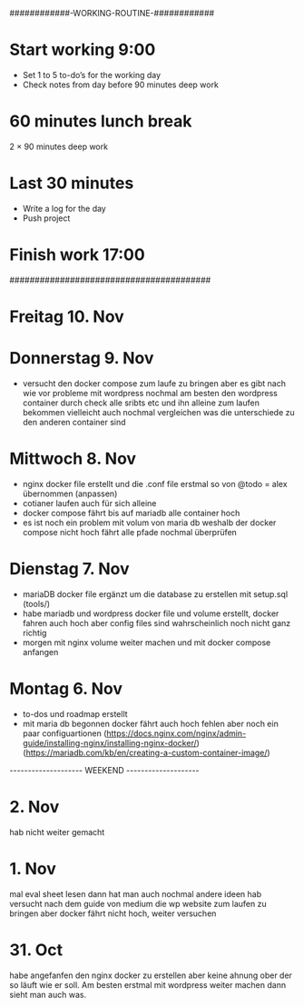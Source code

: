 ############-WORKING-ROUTINE-############
# Start working 9:00
* Set 1 to 5 to-do’s for the working day
* Check notes from day before
90 minutes deep work
# 60 minutes lunch break
2 × 90 minutes deep work
# Last 30 minutes
* Write a log for the day
* Push project
# Finish work 17:00
########################################
# Freitag 10. Nov

# Donnerstag 9. Nov
- versucht den docker compose zum laufe zu bringen aber es gibt nach wie vor probleme mit wordpress
nochmal am besten den wordpress container durch check alle sribts etc und ihn alleine zum laufen bekommen
vielleicht auch nochmal vergleichen was die unterschiede zu den anderen container sind

# Mittwoch 8. Nov
- nginx docker file erstellt und die .conf file erstmal so von @todo = alex übernommen (anpassen)
- cotianer laufen auch für sich alleine
- docker compose fährt bis auf mariadb alle container hoch
- es ist noch ein problem mit volum von maria db weshalb der docker compose nicht hoch fährt
alle pfade nochmal überprüfen

# Dienstag 7. Nov
- mariaDB docker file ergänzt um die database zu erstellen mit setup.sql (tools/)
- habe mariadb und wordpress docker file und volume erstellt, docker fahren auch hoch
aber config files sind wahrscheinlich noch nicht ganz richtig
- morgen mit nginx volume weiter machen und mit docker compose anfangen

# Montag 6. Nov
- to-dos und roadmap erstellt
- mit maria db begonnen docker fährt auch hoch fehlen aber noch ein paar configuartionen
(https://docs.nginx.com/nginx/admin-guide/installing-nginx/installing-nginx-docker/)
(https://mariadb.com/kb/en/creating-a-custom-container-image/)

-------------------- WEEKEND --------------------
# 2. Nov
hab nicht weiter gemacht

# 1. Nov
mal eval sheet lesen dann hat man auch nochmal andere ideen
hab versucht nach dem guide von medium die wp website zum laufen zu bringen aber docker
fährt nicht hoch, weiter versuchen

# 31. Oct
habe angefanfen den nginx docker zu erstellen aber keine ahnung
ober der so läuft wie er soll.
Am besten erstmal mit wordpress weiter machen dann sieht man auch was.
